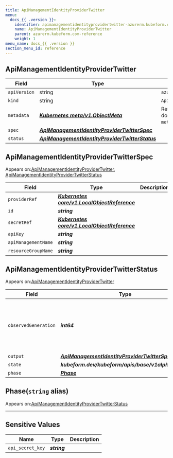 ```yaml
---
title: ApiManagementIdentityProviderTwitter
menu:
  docs_{{ .version }}:
    identifier: apimanagementidentityprovidertwitter-azurerm.kubeform.com
    name: ApiManagementIdentityProviderTwitter
    parent: azurerm.kubeform.com-reference
    weight: 1
menu_name: docs_{{ .version }}
section_menu_id: reference
---
```


## ApiManagementIdentityProviderTwitter
| Field | Type | Description |
| ------ | ----- | ----------- |
| `apiVersion` | string | `azurerm.kubeform.com/v1alpha1` |
|    `kind` | string | `ApiManagementIdentityProviderTwitter` |
| `metadata` | ***[Kubernetes meta/v1.ObjectMeta](https://v1-18.docs.kubernetes.io/docs/reference/generated/kubernetes-api/v1.18/#objectmeta-v1-meta)***|Refer to the Kubernetes API documentation for the fields of the `metadata` field.|
| `spec` | ***[ApiManagementIdentityProviderTwitterSpec](#apimanagementidentityprovidertwitterspec)***||
| `status` | ***[ApiManagementIdentityProviderTwitterStatus](#apimanagementidentityprovidertwitterstatus)***||
## ApiManagementIdentityProviderTwitterSpec

Appears on:[ApiManagementIdentityProviderTwitter](#apimanagementidentityprovidertwitter), [ApiManagementIdentityProviderTwitterStatus](#apimanagementidentityprovidertwitterstatus)

| Field | Type | Description |
| ------ | ----- | ----------- |
| `providerRef` | ***[Kubernetes core/v1.LocalObjectReference](https://v1-18.docs.kubernetes.io/docs/reference/generated/kubernetes-api/v1.18/#localobjectreference-v1-core)***||
| `id` | ***string***||
| `secretRef` | ***[Kubernetes core/v1.LocalObjectReference](https://v1-18.docs.kubernetes.io/docs/reference/generated/kubernetes-api/v1.18/#localobjectreference-v1-core)***||
| `apiKey` | ***string***||
| `apiManagementName` | ***string***||
| `resourceGroupName` | ***string***||
## ApiManagementIdentityProviderTwitterStatus

Appears on:[ApiManagementIdentityProviderTwitter](#apimanagementidentityprovidertwitter)

| Field | Type | Description |
| ------ | ----- | ----------- |
| `observedGeneration` | ***int64***| ***(Optional)*** Resource generation, which is updated on mutation by the API Server.|
| `output` | ***[ApiManagementIdentityProviderTwitterSpec](#apimanagementidentityprovidertwitterspec)***| ***(Optional)*** |
| `state` | ***kubeform.dev/kubeform/apis/base/v1alpha1.State***| ***(Optional)*** |
| `phase` | ***[Phase](#phase)***| ***(Optional)*** |
## Phase(`string` alias)

Appears on:[ApiManagementIdentityProviderTwitterStatus](#apimanagementidentityprovidertwitterstatus)

---
## Sensitive Values
| Name | Type | Description |
|------|------|-------------|
| `api_secret_key` | ***string*** ||
